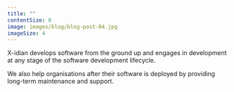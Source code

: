 ```yaml
---
title: ""
contentSize: 8
image: images/blog/blog-post-04.jpg
imageSize: 4
---
```

X-idian develops software from the ground up and engages in development at any stage of 
the software development lifecycle. 

We also help organisations after their software is deployed by providing long-term 
maintenance and support.
